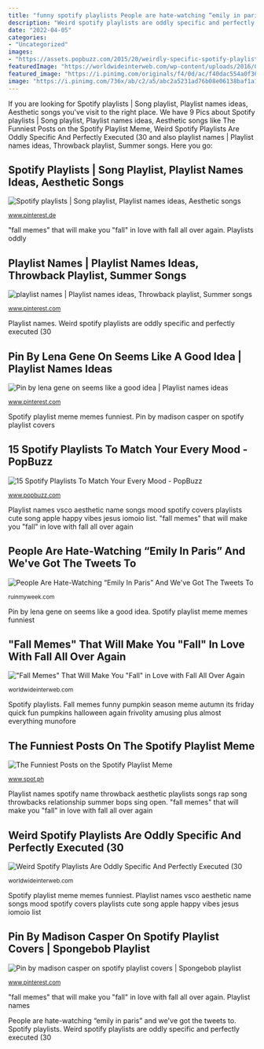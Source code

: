 ```yaml
---
title: "funny spotify playlists People are hate-watching “emily in paris” and we&#039;ve got the tweets to"
description: "Weird spotify playlists are oddly specific and perfectly executed (30"
date: "2022-04-05"
categories:
- "Uncategorized"
images:
- "https://assets.popbuzz.com/2015/20/weirdly-specific-spotify-playlists-8-1432217456.png"
featuredImage: "https://worldwideinterweb.com/wp-content/uploads/2016/09/pumpkin-fall-memes-1.png"
featured_image: "https://i.pinimg.com/originals/f4/0d/ac/f40dac554a0f3630ba0b1a9caf050c92.jpg"
image: "https://i.pinimg.com/736x/ab/c2/a5/abc2a5231ad76b08e06138baf1a12b74.jpg"
---
```


If you are looking for Spotify playlists | Song playlist, Playlist names ideas, Aesthetic songs you've visit to the right place. We have 9 Pics about Spotify playlists | Song playlist, Playlist names ideas, Aesthetic songs like The Funniest Posts on the Spotify Playlist Meme, Weird Spotify Playlists Are Oddly Specific And Perfectly Executed (30 and also playlist names | Playlist names ideas, Throwback playlist, Summer songs. Here you go:

## Spotify Playlists | Song Playlist, Playlist Names Ideas, Aesthetic Songs

![Spotify playlists | Song playlist, Playlist names ideas, Aesthetic songs](https://i.pinimg.com/736x/9f/48/0b/9f480b967b0b61f231d095d6abeb7b59.jpg "Playlist names vsco aesthetic name songs mood spotify covers playlists cute song apple happy vibes jesus iomoio list")

<small>www.pinterest.de</small>

&quot;fall memes&quot; that will make you &quot;fall&quot; in love with fall all over again. Playlists oddly

## Playlist Names | Playlist Names Ideas, Throwback Playlist, Summer Songs

![playlist names | Playlist names ideas, Throwback playlist, Summer songs](https://i.pinimg.com/736x/85/cc/b4/85ccb48500493b2fb5379c24d6c37be0.jpg "Spotify playlists")

<small>www.pinterest.com</small>

Playlist names. Weird spotify playlists are oddly specific and perfectly executed (30

## Pin By Lena Gene On Seems Like A Good Idea | Playlist Names Ideas

![Pin by lena gene on seems like a good idea | Playlist names ideas](https://i.pinimg.com/736x/ab/c2/a5/abc2a5231ad76b08e06138baf1a12b74.jpg "&quot;fall memes&quot; that will make you &quot;fall&quot; in love with fall all over again")

<small>www.pinterest.com</small>

Spotify playlist meme memes funniest. Pin by madison casper on spotify playlist covers

## 15 Spotify Playlists To Match Your Every Mood - PopBuzz

![15 Spotify Playlists To Match Your Every Mood - PopBuzz](https://assets.popbuzz.com/2015/20/weirdly-specific-spotify-playlists-8-1432217456.png "Spotify playlists")

<small>www.popbuzz.com</small>

Playlist names vsco aesthetic name songs mood spotify covers playlists cute song apple happy vibes jesus iomoio list. &quot;fall memes&quot; that will make you &quot;fall&quot; in love with fall all over again

## People Are Hate-Watching “Emily In Paris” And We&#039;ve Got The Tweets To

![People Are Hate-Watching “Emily In Paris” And We&#039;ve Got The Tweets To](https://cdn.ruinmyweek.com/wp-content/uploads/2020/10/13134404/youre-not-the-only-one-hate-watching-emily-in-paris-and-weve-got-the-funny-tweets-to-prove-it-14.png "Spotify playlists playlist popbuzz specific mood match every barbecue awry regret goes really")

<small>ruinmyweek.com</small>

Pin by lena gene on seems like a good idea. Spotify playlist meme memes funniest

## &quot;Fall Memes&quot; That Will Make You &quot;Fall&quot; In Love With Fall All Over Again

![&quot;Fall Memes&quot; That Will Make You &quot;Fall&quot; in Love with Fall All Over Again](https://worldwideinterweb.com/wp-content/uploads/2016/09/pumpkin-fall-memes-1.png "The funniest posts on the spotify playlist meme")

<small>worldwideinterweb.com</small>

Spotify playlists. Fall memes funny pumpkin season meme autumn its friday quick fun pumpkins halloween again frivolity amusing plus almost everything munofore

## The Funniest Posts On The Spotify Playlist Meme

![The Funniest Posts on the Spotify Playlist Meme](https://images.summitmedia-digital.com/spotph/images/2017/04/27/spfinal1_b.jpg "Playlist names vsco aesthetic name songs mood spotify covers playlists cute song apple happy vibes jesus iomoio list")

<small>www.spot.ph</small>

Playlist names spotify name throwback aesthetic playlists songs rap song throwbacks relationship summer bops sing open. &quot;fall memes&quot; that will make you &quot;fall&quot; in love with fall all over again

## Weird Spotify Playlists Are Oddly Specific And Perfectly Executed (30

![Weird Spotify Playlists Are Oddly Specific And Perfectly Executed (30](https://worldwideinterweb.com/wp-content/uploads/2021/07/weird-spotify-playlists4.png "15 spotify playlists to match your every mood")

<small>worldwideinterweb.com</small>

Spotify playlist meme memes funniest. Playlist names vsco aesthetic name songs mood spotify covers playlists cute song apple happy vibes jesus iomoio list

## Pin By Madison Casper On Spotify Playlist Covers | Spongebob Playlist

![Pin by madison casper on spotify playlist covers | Spongebob playlist](https://i.pinimg.com/originals/f4/0d/ac/f40dac554a0f3630ba0b1a9caf050c92.jpg "Weird spotify playlists are oddly specific and perfectly executed (30")

<small>www.pinterest.com</small>

&quot;fall memes&quot; that will make you &quot;fall&quot; in love with fall all over again. Playlist names

People are hate-watching “emily in paris” and we&#039;ve got the tweets to. Spotify playlists. Weird spotify playlists are oddly specific and perfectly executed (30
